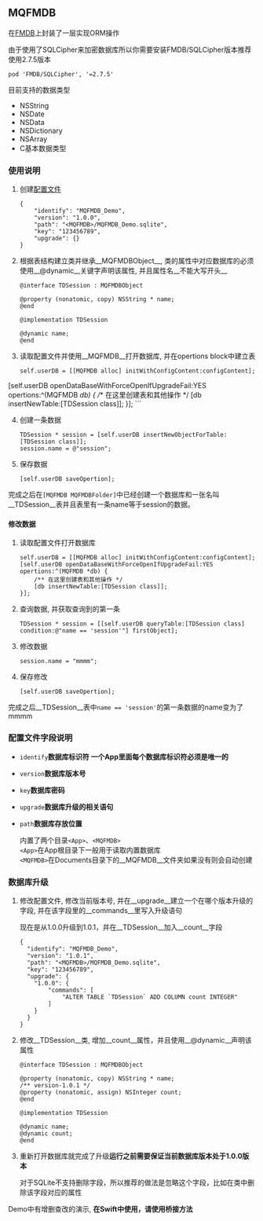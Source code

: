 ## MQFMDB
在[FMDB](https://github.com/ccgus/fmdb)上封装了一层实现ORM操作

由于使用了SQLCipher来加密数据库所以你需要安装FMDB/SQLCipher版本推荐使用2.7.5版本

`pod 'FMDB/SQLCipher', '=2.7.5'`

目前支持的数据类型

* NSString
* NSDate
* NSData
* NSDictionary
* NSArray
* C基本数据类型


### 使用说明

1. 创建[配置文件](#config_intro)

	```
	{
  		"identify": "MQFMDB_Demo",
	  	"version": "1.0.0",
  		"path": "<MQFMDB>/MQFMDB_Demo.sqlite",
	  	"key": "123456789",
  		"upgrade": {}
	}
	```

2. 根据表结构建立类并继承__MQFMDBObject__, 类的属性中对应数据库的必须使用__@dynamic__关键字声明该属性, 并且属性名__不能大写开头__

	```
	@interface TDSession : MQFMDBObject
	
	@property (nonatomic, copy) NSString * name;
	@end
	
	@implementation TDSession
	
	@dynamic name;
	@end
	```

3. 	读取配置文件并使用__MQFMDB__打开数据库, 并在opertions block中建立表

	```
	self.userDB = [[MQFMDB alloc] initWithConfigContent:configContent];
   [self.userDB openDataBaseWithForceOpenIfUpgradeFail:YES opertions:^(MQFMDB *db) {
        /** 在这里创建表和其他操作 */
        [db insertNewTable:[TDSession class]];
    }];
	```
	
4. 创建一条数据

	```
	TDSession * session = [self.userDB insertNewObjectForTable:[TDSession class]];
    session.name = @"session";
	```
	
5. 保存数据

	```
	[self.userDB saveOpertion];
	```

完成之后在`[MQFMDB MQFMDBFolder]`中已经创建一个数据库和一张名叫__TDSession__表并且表里有一条name等于session的数据。

#### 修改数据

1. 读取配置文件打开数据库

	```
	self.userDB = [[MQFMDB alloc] initWithConfigContent:configContent];
   [self.userDB openDataBaseWithForceOpenIfUpgradeFail:YES opertions:^(MQFMDB *db) {
        /** 在这里创建表和其他操作 */
        [db insertNewTable:[TDSession class]];
    }];
	```

2. 查询数据, 并获取查询到的第一条

	```
	TDSession * session = [[self.userDB queryTable:[TDSession class] condition:@"name == 'session'"] firstObject];
	```
	
3. 修改数据

	```
	session.name = "mmmm";
	```

4. 保存修改
	
	```
	[self.userDB saveOpertion];
	```

完成之后__TDSession__表中`name == 'session'`的第一条数据的name变为了mmmm

<a id="config_intro"></a>

### 配置文件字段说明 

* `identify`__数据库标识符 一个App里面每个数据库标识符必须是唯一的__
* `version`__数据库版本号__
* `key`__数据库密码__
* `upgrade`__数据库升级的相关语句__
* `path`__数据库存放位置__

	>
	内置了两个目录`<App>`、`<MQFMDB>`<br>
	`<App>`在App根目录下一般用于读取内置数据库<br>
	`<MQFMDB>`在Documents目录下的__MQFMDB__文件夹如果没有则会自动创建


### 数据库升级

1. 修改配置文件, 修改当前版本号, 并在__upgrade__建立一个在哪个版本升级的字段, 并在该字段里的__commands__里写入升级语句

	现在是从1.0.0升级到1.0.1，并在__TDSession__加入__count__字段
	

	```
	{
	  "identify": "MQFMDB_Demo",
	  "version": "1.0.1",
	  "path": "<MQFMDB>/MQFMDB_Demo.sqlite",
	  "key": "123456789",
	  "upgrade": {
	  	"1.0.0": {
	  		"commands": [
	  			"ALTER TABLE `TDSession` ADD COLUMN count INTEGER"
	  		]
	  	}
	  }
	}
	```

2. 修改__TDSession__类, 增加__count__属性，并且使用__@dynamic__声明该属性

	```
	@interface TDSession : MQFMDBObject
	
	@property (nonatomic, copy) NSString * name;
	/** version-1.0.1 */
	@property (nonatomic, assign) NSInteger count;
	@end
	
	@implementation TDSession
	
	@dynamic name;
	@dynamic count;
	@end
	```

3. 重新打开数据库就完成了升级**运行之前需要保证当前数据库版本处于1.0.0版本**

	>
	对于SQLite不支持删除字段，所以推荐的做法是忽略这个字段，比如在类中删除该字段对应的属性



Demo中有增删查改的演示, **在Swift中使用，请使用桥接方法**